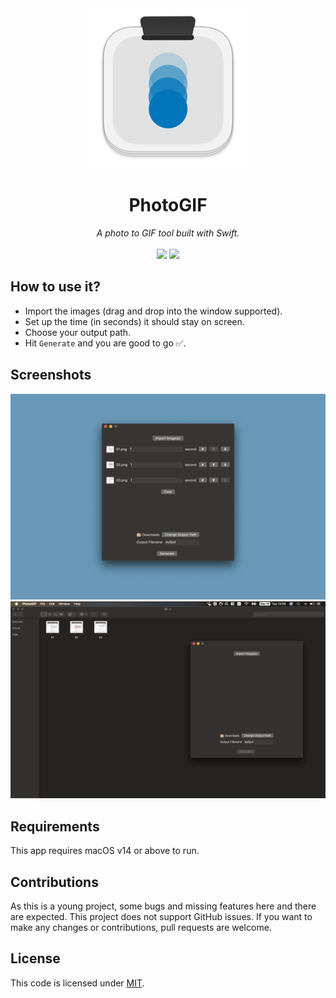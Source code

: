 <div align="center" style="text-align: center; margin: auto;">
    <img src="https://github.com/loyihsu/photogif-mac/blob/main/demo/icon.png?raw=true">
    <h1>PhotoGIF</h1>
    <i>A photo to GIF tool built with Swift.</i>
    <br>
    <br>
    <img src="https://img.shields.io/static/v1?label=Swift&message=5&color=orange"> <img src="https://img.shields.io/static/v1?label=Version&message=1.3&color=purple">
</div>

## How to use it?

* Import the images (drag and drop into the window supported).
* Set up the time (in seconds) it should stay on screen.
* Choose your output path.
* Hit `Generate` and you are good to go ✅.

## Screenshots

![Screenshot](https://github.com/loyihsu/photogif-mac/blob/main/demo/screenshot.png?raw=true)
![GIF](https://github.com/loyihsu/photogif-mac/blob/main/demo/demo.gif?raw=true)

## Requirements

This app requires macOS v14 or above to run.

## Contributions

As this is a young project, some bugs and missing features here and there are expected.  This project does not support GitHub issues. If you want to make any changes or contributions, pull requests are welcome.

## License

This code is licensed under [MIT](https://github.com/loyihsu/photogif-mac/blob/main/LICENSE).
